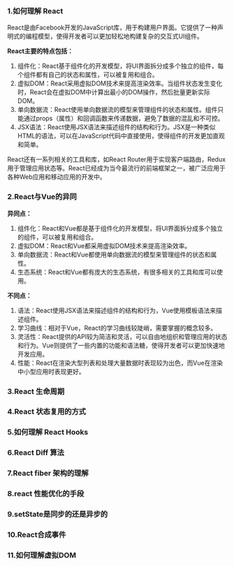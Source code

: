 <!--
 * @Author: heywc “1842347744@qq.com”
 * @Date: 2023-05-06 09:27:47
 * @LastEditors: heywc “1842347744@qq.com”
 * @LastEditTime: 2023-05-06 10:52:10
 * @FilePath: /DailyLearning/demo/2023/react知识点.md
 * @Description: 这是默认设置,请设置`customMade`, 打开koroFileHeader查看配置 进行设置: https://github.com/OBKoro1/koro1FileHeader/wiki/%E9%85%8D%E7%BD%AE
-->
### 1.如何理解 React
React是由Facebook开发的JavaScript库，用于构建用户界面。它提供了一种声明式的编程模型，使得开发者可以更加轻松地构建复杂的交互式UI组件。

**React主要的特点包括：**
1. 组件化：React基于组件化的开发模型，将UI界面拆分成多个独立的组件，每个组件都有自己的状态和属性，可以被复用和组合。
2. 虚拟DOM：React采用虚拟DOM技术来提高渲染效率。当组件状态发生变化时，React会在虚拟DOM中计算出最小的DOM操作，然后批量更新实际DOM。
3. 单向数据流：React使用单向数据流的模型来管理组件的状态和属性。组件只能通过props（属性）和回调函数来传递数据，避免了数据的混乱和不可控。
4. JSX语法：React使用JSX语法来描述组件的结构和行为。JSX是一种类似HTML的语法，可以在JavaScript代码中直接使用，使得组件的开发更加直观和简单。

React还有一系列相关的工具和库，如React Router用于实现客户端路由，Redux用于管理应用状态等。React已经成为当今最流行的前端框架之一，被广泛应用于各种Web应用和移动应用的开发中。

### 2.React与Vue的异同

**异同点：**
1. 组件化：React和Vue都是基于组件化的开发模型，将UI界面拆分成多个独立的组件，可以被复用和组合。
2. 虚拟DOM：React和Vue都采用虚拟DOM技术来提高渲染效率。
3. 单向数据流：React和Vue都使用单向数据流的模型来管理组件的状态和属性。
4. 生态系统：React和Vue都有庞大的生态系统，有很多相关的工具和库可以使用。

**不同点：**
1. 语法：React使用JSX语法来描述组件的结构和行为，Vue使用模板语法来描述组件。
2. 学习曲线：相对于Vue，React的学习曲线较陡峭，需要掌握的概念较多。
3. 灵活性：React提供的API较为简洁和灵活，可以自由地组织和管理应用的状态和行为。Vue则提供了一些内置的功能和语法糖，使得开发者可以更加快速地开发应用。
4. 性能：React在渲染大型列表和处理大量数据时表现较为出色，而Vue在渲染中小型应用时表现更好。

### 3.React 生命周期


### 4.React 状态复用的方式

### 5.如何理解 React Hooks

### 6.React Diff 算法

### 7.React fiber 架构的理解

### 8.react 性能优化的手段

### 9.setState是同步的还是异步的

### 10.React合成事件

### 11.如何理解虚拟DOM

